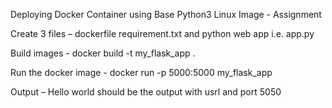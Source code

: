 Deploying Docker Container using Base Python3 Linux Image - Assignment

Create 3 files – dockerfile requirement.txt and python web app i.e. app.py
 
Build images - docker build -t my_flask_app .
 
Run the docker image -  docker run -p 5000:5000 my_flask_app
 
Output – 
Hello world should be the output with usrl and port 5050


